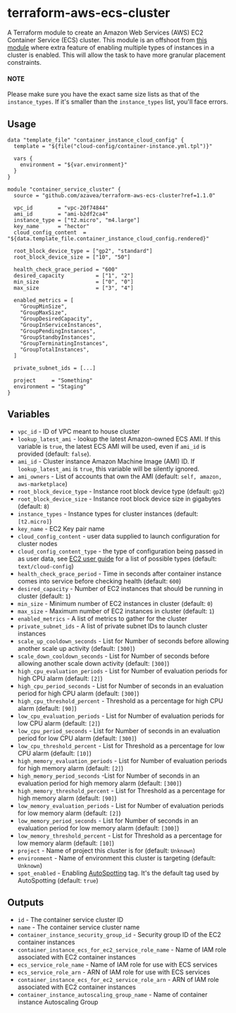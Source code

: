 # terraform-aws-ecs-cluster

A Terraform module to create an Amazon Web Services (AWS) EC2 Container Service (ECS) cluster. This module is an offshoot from [this module](azavea/terraform-aws-ecs-cluster) where extra feature of enabling multiple types of instances in a cluster is enabled. This will allow the task to have more granular placement constraints.

#### NOTE

Please make sure you have the exact same size lists as that of the `instance_types`. If it's smaller than the `instance_types` list, you'll face errors. 

## Usage

```hcl
data "template_file" "container_instance_cloud_config" {
  template = "${file("cloud-config/container-instance.yml.tpl")}"

  vars {
    environment = "${var.environment}"
  }
}

module "container_service_cluster" {
  source = "github.com/azavea/terraform-aws-ecs-cluster?ref=1.1.0"

  vpc_id        = "vpc-20f74844"
  ami_id        = "ami-b2df2ca4"
  instance_type = ["t2.micro", "m4.large"]
  key_name      = "hector"
  cloud_config_content  = "${data.template_file.container_instance_cloud_config.rendered}"

  root_block_device_type = ["gp2", "standard"]
  root_block_device_size = ["10", "50"]

  health_check_grace_period = "600"
  desired_capacity          = ["1", "2"]
  min_size                  = ["0", "0"]
  max_size                  = ["3", "4"]

  enabled_metrics = [
    "GroupMinSize",
    "GroupMaxSize",
    "GroupDesiredCapacity",
    "GroupInServiceInstances",
    "GroupPendingInstances",
    "GroupStandbyInstances",
    "GroupTerminatingInstances",
    "GroupTotalInstances",
  ]

  private_subnet_ids = [...]

  project     = "Something"
  environment = "Staging"
}
```

## Variables

- `vpc_id` - ID of VPC meant to house cluster
- `lookup_latest_ami` - lookup the latest Amazon-owned ECS AMI. If this variable is `true`, the latest ECS AMI will be used, even if `ami_id` is provided (default: `false`).
- `ami_id` - Cluster instance Amazon Machine Image (AMI) ID. If `lookup_latest_ami` is `true`, this variable will be silently ignored.
- `ami_owners` - List of accounts that own the AMI (default: `self, amazon, aws-marketplace`)
- `root_block_device_type` - Instance root block device type (default: `gp2`)
- `root_block_device_size` - Instance root block device size in gigabytes (default: `8`)
- `instance_types` - Instance types for cluster instances (default: `[t2.micro]`)
- `key_name` - EC2 Key pair name
- `cloud_config_content` - user data supplied to launch configuration for cluster nodes
- `cloud_config_content_type` - the type of configuration being passed in as user data, see [EC2 user guide](http://docs.aws.amazon.com/AWSEC2/latest/UserGuide/AmazonLinuxAMIBasics.html#CloudInit) for a list of possible types (default: `text/cloud-config`)
- `health_check_grace_period` - Time in seconds after container instance comes into service before checking health (default: `600`)
- `desired_capacity` - Number of EC2 instances that should be running in cluster (default: `1`)
- `min_size` - Minimum number of EC2 instances in cluster (default: `0`)
- `max_size` - Maximum number of EC2 instances in cluster (default: `1`)
- `enabled_metrics` - A list of metrics to gather for the cluster
- `private_subnet_ids` - A list of private subnet IDs to launch cluster instances
- `scale_up_cooldown_seconds` - List for Number of seconds before allowing another scale up activity (default: `[300]`)
- `scale_down_cooldown_seconds` - List for Number of seconds before allowing another scale down activity (default: `[300]`)
- `high_cpu_evaluation_periods` - List for Number of evaluation periods for high CPU alarm (default: `[2]`)
- `high_cpu_period_seconds` - List for Number of seconds in an evaluation period for high CPU alarm (default: `[300]`)
- `high_cpu_threshold_percent` - Threshold as a percentage for high CPU alarm (default: `[90]`)
- `low_cpu_evaluation_periods` - List for Number of evaluation periods for low CPU alarm (default: `[2]`)
- `low_cpu_period_seconds` - List for Number of seconds in an evaluation period for low CPU alarm (default: `[300]`)
- `low_cpu_threshold_percent` - List for Threshold as a percentage for low CPU alarm (default: `[10]`)
- `high_memory_evaluation_periods` - List for Number of evaluation periods for high memory alarm (default: `[2]`)
- `high_memory_period_seconds` -List for Number of seconds in an evaluation period for high memory alarm (default: `[300]`)
- `high_memory_threshold_percent` - List for Threshold as a percentage for high memory alarm (default: `[90]`)
- `low_memory_evaluation_periods` - List for Number of evaluation periods for low memory alarm (default: `[2]`)
- `low_memory_period_seconds` - List for Number of seconds in an evaluation period for low memory alarm (default: `[300]`)
- `low_memory_threshold_percent` - List for Threshold as a percentage for low memory alarm (default: `[10]`)
- `project` - Name of project this cluster is for (default: `Unknown`)
- `environment` - Name of environment this cluster is targeting (default: `Unknown`)
- `spot_enabled` - Enabling [AutoSpotting](https://github.com/cristim/autospotting) tag. It's the default tag used by AutoSpotting (default: `true`)

## Outputs

- `id` - The container service cluster ID
- `name` - The container service cluster name
- `container_instance_security_group_id` - Security group ID of the EC2 container instances
- `container_instance_ecs_for_ec2_service_role_name` - Name of IAM role associated with EC2 container instances
- `ecs_service_role_name` - Name of IAM role for use with ECS services
- `ecs_service_role_arn` - ARN of IAM role for use with ECS services
- `container_instance_ecs_for_ec2_service_role_arn` - ARN of IAM role associated with EC2 container instances
- `container_instance_autoscaling_group_name` - Name of container instance Autoscaling Group
